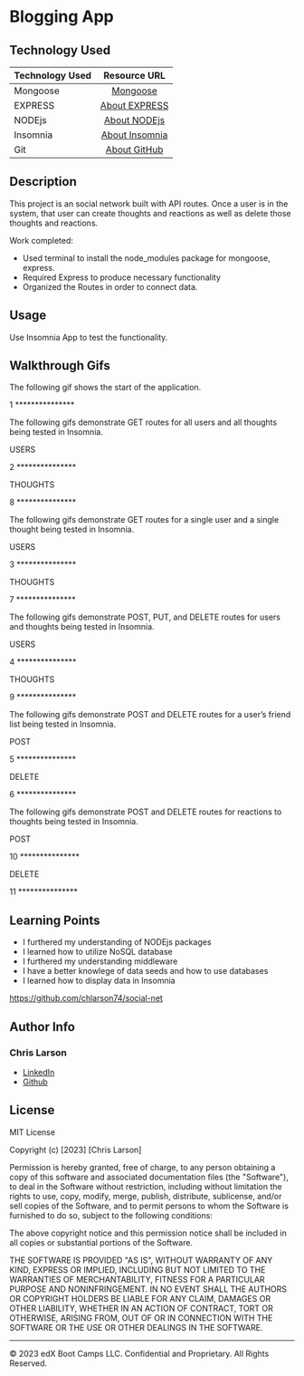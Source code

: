 # Blogging App

## Technology Used 

| Technology Used         | Resource URL           | 
| ------------- |:-------------:| 
| Mongoose | [Mongoose](https://www.npmjs.com/package/mongoose)
| EXPRESS | [About EXPRESS](https://www.npmjs.com/package/express)     |   
| NODEjs       | [About NODEjs](https://nodejs.org/en/about)     |
| Insomnia       | [About Insomnia](https://docs.insomnia.rest/insomnia/get-started)     |  
| Git       | [About GitHub](https://git-scm.com/about)     |    

## Description 


This project is an social network built with API routes. Once a user is in the system, that user can create thoughts and reactions as well as delete those thoughts and reactions.  

Work completed:
- Used terminal to install the node_modules package for mongoose, express.
- Required Express to produce necessary functionality
- Organized the Routes in order to connect data.


## Usage 

Use Insomnia App to test the functionality. 


## Walkthrough Gifs
The following gif shows the start of the application.

1 ***************

The following gifs demonstrate GET routes for all users and all thoughts being tested in Insomnia. 

USERS

2 ***************

THOUGHTS

8 ***************


The following gifs demonstrate GET routes for a single user and a single thought being tested in Insomnia.

USERS

3 ***************

THOUGHTS

7 ***************

The following gifs demonstrate POST, PUT, and DELETE routes for users and thoughts being tested in Insomnia.

USERS

4 ***************

THOUGHTS

9 ***************

The following gifs demonstrate POST and DELETE routes for a user’s friend list being tested in Insomnia.

POST

5 ***************

DELETE

6 ***************

The following gifs demonstrate POST and DELETE routes for reactions to thoughts being tested in Insomnia.

POST

10 ***************

DELETE

11 ***************


## Learning Points 

- I furthered my understanding of NODEjs packages
- I learned how to utilize NoSQL database
- I furthered my understanding middleware
- I have a better knowlege of data seeds and how to use databases
- I learned how to display data in Insomnia

https://github.com/chlarson74/social-net

## Author Info

### Chris Larson


* [LinkedIn](https://www.linkedin.com/in/christian-larson-6208a43b/)
* [Github](https://github.com/chlarson74)


## License
MIT License

Copyright (c) [2023] [Chris Larson]

Permission is hereby granted, free of charge, to any person obtaining a copy
of this software and associated documentation files (the "Software"), to deal
in the Software without restriction, including without limitation the rights
to use, copy, modify, merge, publish, distribute, sublicense, and/or sell
copies of the Software, and to permit persons to whom the Software is
furnished to do so, subject to the following conditions:

The above copyright notice and this permission notice shall be included in all
copies or substantial portions of the Software.

THE SOFTWARE IS PROVIDED "AS IS", WITHOUT WARRANTY OF ANY KIND, EXPRESS OR
IMPLIED, INCLUDING BUT NOT LIMITED TO THE WARRANTIES OF MERCHANTABILITY,
FITNESS FOR A PARTICULAR PURPOSE AND NONINFRINGEMENT. IN NO EVENT SHALL THE
AUTHORS OR COPYRIGHT HOLDERS BE LIABLE FOR ANY CLAIM, DAMAGES OR OTHER
LIABILITY, WHETHER IN AN ACTION OF CONTRACT, TORT OR OTHERWISE, ARISING FROM,
OUT OF OR IN CONNECTION WITH THE SOFTWARE OR THE USE OR OTHER DEALINGS IN THE
SOFTWARE.

---

© 2023 edX Boot Camps LLC. Confidential and Proprietary. All Rights Reserved.
